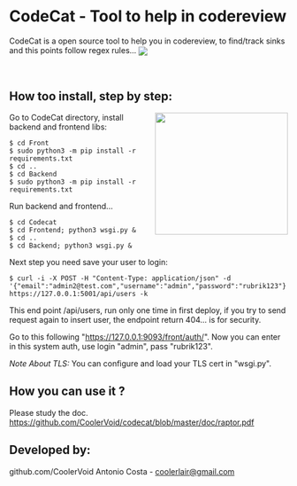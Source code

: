 # CodeCat - Tool to help in codereview 

CodeCat is a open source tool to help you in codereview, to find/track sinks and this points follow regex rules...
<img align="center" src="https://github.com/CoolerVoid/codecat/blob/master/doc/images/Screenshot.png">

<br>

## How too install, step by step:
<img align="right" width="240" height="220" src="https://github.com/CoolerVoid/codecat/blob/master/doc/images/codecat01.png">

Go to CodeCat directory, install backend and frontend libs:
```
$ cd Front
$ sudo python3 -m pip install -r requirements.txt
$ cd ..
$ cd Backend
$ sudo python3 -m pip install -r requirements.txt
```

Run backend and frontend...
```
$ cd Codecat
$ cd Frontend; python3 wsgi.py &
$ cd ..
$ cd Backend; python3 wsgi.py &
```

Next step you need save your user to login:
```
$ curl -i -X POST -H "Content-Type: application/json" -d '{"email":"admin2@test.com","username":"admin","password":"rubrik123"}' https://127.0.0.1:5001/api/users -k

```

This end point /api/users, run only one time in first deploy, if you try to send request again to insert user, the endpoint return 404... is for security.


Go to this following "https://127.0.0.1:9093/front/auth/".
Now you can enter in this system auth, use login "admin", pass "rubrik123".

*Note About TLS:* You can configure and load your TLS cert in "wsgi.py".


## How you can use it ?
Please study the doc.
https://github.com/CoolerVoid/codecat/blob/master/doc/raptor.pdf








## Developed by: 

github.com/CoolerVoid
Antonio Costa - coolerlair@gmail.com





